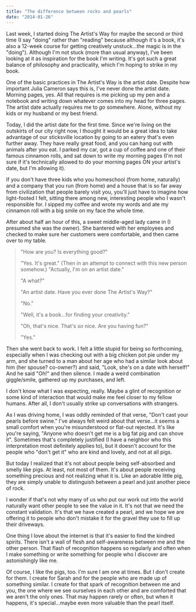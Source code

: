 ```yaml
---
title: "The difference between rocks and pearls"
date: "2014-01-26"
---
```


Last week, I started doing The Artist's Way for maybe the second or third time (I say "doing" rather than "reading" because although it's a book, it's also a 12-week course for getting creatively unstuck...the magic is in the "doing"). Although I'm not stuck (more than usual anyway), I've been looking at it as inspiration for the book I'm writing. It's got such a great balance of philosophy and practicality, which I'm hoping to strike in my book.

One of the basic practices in The Artist's Way is the artist date. Despite how important Julia Cameron says this is, I've never done the artist date. Morning pages, yes. All that requires is me picking up my pen and a notebook and writing down whatever comes into my head for three pages. The artist date actually requires me to _go_ somewhere. Alone, without my kids or my husband or my best friend.

Today, I did the artist date for the first time. Since we're living on the outskirts of our city right now, I thought it would be a great idea to take advantage of our sticksville location by going to an eatery that's even further away. They have really great food, and you can hang out with animals after you eat. I parked my car, got a cup of coffee and one of their famous cinnamon rolls, and sat down to write my morning pages (I'm not sure if it's technically allowed to do your morning pages ON your artist's date, but I'm allowing it).

If you don't have three kids who you homeschool (from home, naturally) and a company that you run (from home) and a house that is so far away from civilization that people barely visit you, you'll just have to imagine how light-footed I felt, sitting there among new, interesting people who I wasn't responsible for. I sipped my coffee and wrote my words and ate my cinnamon roll with a big smile on my face the whole time.

After about half an hour of this, a sweet middle-aged lady came in (I presumed she was the owner). She bantered with her employees and checked to make sure her customers were comfortable, and then came over to my table.

> "How are you? Is everything good?"
> 
> "Yes. It's great." (Then in an attempt to connect with this new person somehow.) "Actually, I'm on an artist date."
> 
> "A what?"
> 
> "An artist date. Have you ever done The Artist's Way?"
> 
> "No."
> 
> "Well, it's a book...for finding your creativity."
> 
> "Oh, that's nice. That's _so_ nice. Are you having fun?"
> 
> "Yes."

Then she went back to work. I felt a little stupid for being so forthcoming, especially when I was checking out with a big chicken pot pie under my arm, and she turned to a man about her age who had a similar look about him (her spouse? co-owner?) and said, "Look, she's on a date with herself!" And he said "Oh!" and then silence. I made a weird combination giggle/smile, gathered up my purchases, and left.

I don't know what I was expecting, really. Maybe a glint of recognition or some kind of interaction that would make me feel closer to my fellow humans. After all, I don't usually strike up conversations with strangers.

As I was driving home, I was oddly reminded of that verse, "Don't cast your pearls before swine." I've always felt weird about that verse...it seems a small comfort when you're misunderstood or flat-out rejected. It's like you're saying, "Anyone who doesn't get me is a big fat pig and can shove it". Sometimes that's completely justified (I have a neighbor who this interpretation most definitely applies to), but it doesn't account for the people who "don't get it" who are kind and lovely, and not at all pigs.

But today I realized that it's not about people being self-absorbed and smelly like pigs. At least, not most of them. It's about people receiving something precious and not realizing what it is. Like an adorable little pig, they are simply unable to distinguish between a pearl and just another piece of rock.

I wonder if that's not why many of us who put our work out into the world naturally want other people to see the value in it. It's not that we need the constant validation. It's that we have created a pearl, and we hope we are offering it to people who don't mistake it for the gravel they use to fill up their driveways.

One thing I love about the internet is that it's easier to find the kindred spirits. There isn't a wall of flesh and self-awareness between me and the other person. That flash of recognition happens so regularly and often when I make something or write something for people who I discover are astonishingly like me. 

Of course, I like the pigs, too. I'm sure I am one at times. But I don't create for them. I create for Sarah and for the people who are made up of something similar. I create for that spark of recognition between me and you, the one where we see ourselves in each other and are comforted that we aren't the only ones. That may happen rarely or often, but when it happens, it's special...maybe even more valuable than the pearl itself.
